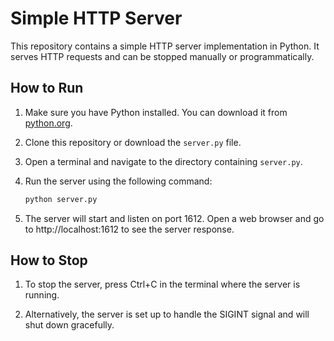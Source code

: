 # Simple HTTP Server

This repository contains a simple HTTP server implementation in Python. It serves HTTP requests and can be stopped manually or programmatically.

## How to Run

1. Make sure you have Python installed. You can download it from [python.org](https://www.python.org/downloads/).

2. Clone this repository or download the `server.py` file.

3. Open a terminal and navigate to the directory containing `server.py`.

4. Run the server using the following command:

   ```sh
   python server.py

   ```
5. The server will start and listen on port 1612.
   Open a web browser and go to http://localhost:1612 to see the server response. 

## How to Stop

1. To stop the server, press Ctrl+C in the terminal where the server is running.
   
2. Alternatively, the server is set up to handle the SIGINT signal and will shut down gracefully.

